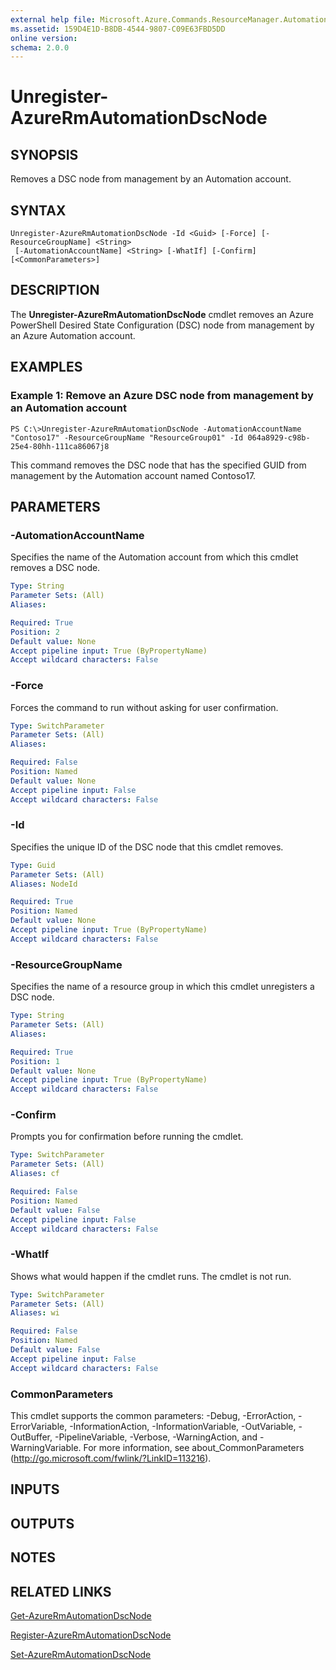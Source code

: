 ```yaml
---
external help file: Microsoft.Azure.Commands.ResourceManager.Automation.dll-Help.xml
ms.assetid: 159D4E1D-B8DB-4544-9807-C09E63FBD5DD
online version: 
schema: 2.0.0
---
```


# Unregister-AzureRmAutomationDscNode

## SYNOPSIS
Removes a DSC node from management by an Automation account.

## SYNTAX

```
Unregister-AzureRmAutomationDscNode -Id <Guid> [-Force] [-ResourceGroupName] <String>
 [-AutomationAccountName] <String> [-WhatIf] [-Confirm] [<CommonParameters>]
```

## DESCRIPTION
The **Unregister-AzureRmAutomationDscNode** cmdlet removes an Azure PowerShell Desired State Configuration (DSC) node from management by an Azure Automation account.

## EXAMPLES

### Example 1: Remove an Azure DSC node from management by an Automation account
```
PS C:\>Unregister-AzureRmAutomationDscNode -AutomationAccountName "Contoso17" -ResourceGroupName "ResourceGroup01" -Id 064a8929-c98b-25e4-80hh-111ca86067j8
```

This command removes the DSC node that has the specified GUID from management by the Automation account named Contoso17.

## PARAMETERS

### -AutomationAccountName
Specifies the name of the Automation account from which this cmdlet removes a DSC node.

```yaml
Type: String
Parameter Sets: (All)
Aliases: 

Required: True
Position: 2
Default value: None
Accept pipeline input: True (ByPropertyName)
Accept wildcard characters: False
```

### -Force
Forces the command to run without asking for user confirmation.

```yaml
Type: SwitchParameter
Parameter Sets: (All)
Aliases: 

Required: False
Position: Named
Default value: None
Accept pipeline input: False
Accept wildcard characters: False
```

### -Id
Specifies the unique ID of the DSC node that this cmdlet removes.

```yaml
Type: Guid
Parameter Sets: (All)
Aliases: NodeId

Required: True
Position: Named
Default value: None
Accept pipeline input: True (ByPropertyName)
Accept wildcard characters: False
```

### -ResourceGroupName
Specifies the name of a resource group in which this cmdlet unregisters a DSC node.

```yaml
Type: String
Parameter Sets: (All)
Aliases: 

Required: True
Position: 1
Default value: None
Accept pipeline input: True (ByPropertyName)
Accept wildcard characters: False
```

### -Confirm
Prompts you for confirmation before running the cmdlet.

```yaml
Type: SwitchParameter
Parameter Sets: (All)
Aliases: cf

Required: False
Position: Named
Default value: False
Accept pipeline input: False
Accept wildcard characters: False
```

### -WhatIf
Shows what would happen if the cmdlet runs.
The cmdlet is not run.

```yaml
Type: SwitchParameter
Parameter Sets: (All)
Aliases: wi

Required: False
Position: Named
Default value: False
Accept pipeline input: False
Accept wildcard characters: False
```

### CommonParameters
This cmdlet supports the common parameters: -Debug, -ErrorAction, -ErrorVariable, -InformationAction, -InformationVariable, -OutVariable, -OutBuffer, -PipelineVariable, -Verbose, -WarningAction, and -WarningVariable. For more information, see about_CommonParameters (http://go.microsoft.com/fwlink/?LinkID=113216).

## INPUTS

## OUTPUTS

## NOTES

## RELATED LINKS

[Get-AzureRmAutomationDscNode](./Get-AzureRmAutomationDscNode.md)

[Register-AzureRmAutomationDscNode](./Register-AzureRmAutomationDscNode.md)

[Set-AzureRmAutomationDscNode](./Set-AzureRmAutomationDscNode.md)


